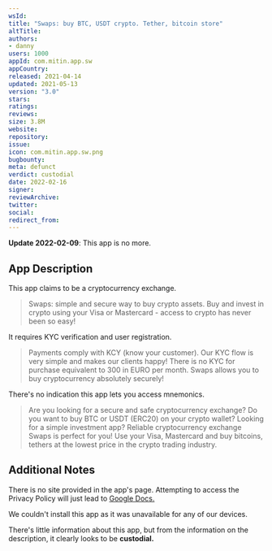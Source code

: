 ```yaml
---
wsId: 
title: "Swaps: buy BTC, USDT crypto. Tether, bitcoin store"
altTitle: 
authors:
- danny
users: 1000
appId: com.mitin.app.sw
appCountry: 
released: 2021-04-14
updated: 2021-05-13
version: "3.0"
stars: 
ratings: 
reviews: 
size: 3.8M
website: 
repository: 
issue: 
icon: com.mitin.app.sw.png
bugbounty: 
meta: defunct
verdict: custodial
date: 2022-02-16
signer: 
reviewArchive:
twitter: 
social:
redirect_from:
---
```


**Update 2022-02-09**: This app is no more.

## App Description

This app claims to be a cryptocurrency exchange.

> Swaps: simple and secure way to buy crypto assets. Buy and invest in crypto using your Visa or Mastercard - access to crypto has never been so easy!

It requires KYC verification and user registration.

> Payments comply with KCY (know your customer). Our KYC flow is very simple and makes our clients happy! There is no KYC for purchase equivalent to 300 in EURO per month. Swaps allows you to buy cryptocurrency absolutely securely!

There's no indication this app lets you access mnemonics.

> Are you looking for a secure and safe cryptocurrency exchange? Do you want to buy BTC or USDT (ERC20) on your crypto wallet? Looking for a simple investment app? Reliable cryptocurrency exchange Swaps is perfect for you! Use your Visa, Mastercard and buy bitcoins, tethers at the lowest price in the crypto trading industry.

## Additional Notes

There is no site provided in the app's page. Attempting to access the Privacy Policy will just lead to [Google Docs.](https://docs.google.com/document/d/17BZh049r3p-byYTLcWRNzhzmeDfhQj8UUbbr1xZctBA/edit)

We couldn't install this app as it was unavailable for any of our devices.

There's little information about this app, but from the information on the description, it clearly looks to be **custodial.**